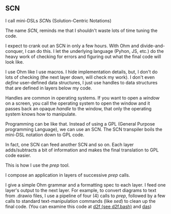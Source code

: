 ## SCN
I call mini-DSLs *SCN*s (Solution-Centric Notations)

The name *SCN*, reminds me that I shouldn't waste lots of time tuning the code.  

I expect to crank out an SCN in only a few hours.  With Ohm and divide-and-conquer, I can do this.  I let the underlying language (Pyhon, JS, etc.) do the heavy work of checking for errors and figuring out what the final code will look like.  

I use Ohm like I use macros.  I hide implementation details, but, I don't do lots of checking (the next layer down, will check my work).  I don't even *define* user-defined data structures, I just use handles to data structures that are defined in layers below my code.

Handles are common in operating systems.  If you want to open a *window* on a screen, you call the operating system to open the window and it passes back an opaque *handle* to the window, that only the operating system knows how to manipulate.

Programming can be like that.  Instead of using a GPL (General Purpose programming Language), we can use an SCN.  The SCN transpiler boils the mini-DSL notation down to GPL code.

In fact, one SCN can feed another SCN and so on.  Each layer adds/subtracts a bit of information and makes the final translation to GPL code easier.

This is how I use the *prep* tool.  

I compose an application in layers of successive *prep* calls.

I give a simple Ohm grammar and a formatting spec to each layer.  I feed one layer's output to the next layer.  For example, to convert diagrams to text from .drawio files, I use a pipeline of four (4) calls to *prep*, followed by a few calls to standard text-manipulation commands (like *sed*) to clean up the final code.  (You can examine this code at [d2f (see d2f.bash)](https://github.com/guitarvydas/das/tree/main/d2f)  and [das](https://github.com/guitarvydas/das))